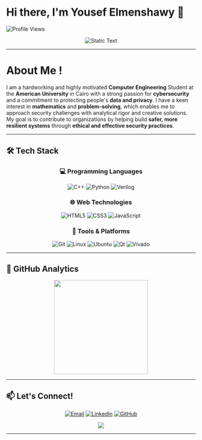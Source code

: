 # Hi there, I'm Yousef Elmenshawy 👋
![Profile Views](https://komarev.com/ghpvc/?username=YousefElmenshawy&color=blue&style=flat-square)

<div align="center">
  <img src="https://readme-typing-svg.herokuapp.com?font=Fira+Code&size=22&duration=1&pause=999999&color=58A6FF&center=true&vCenter=true&width=800&lines=Computer+Engineering+Student+%7C+Cyber+Security+Enthusiast" alt="Static Text" />
</div>

---

# About Me !

I am a hardworking and highly motivated **Computer Engineering** Student at the **American University** in Cairo with a strong passion for **cybersecurity** and a commitment to protecting people's **data and privacy**. I have a keen interest in **mathematics** and **problem-solving**, which enables me to approach security challenges with analytical rigor and creative solutions. My goal is to contribute to organizations by helping build **safer, more resilient systems** through **ethical and effective security practices**.

---

## 🛠️ Tech Stack

<div align="center">

### 💻 Programming Languages
![C++](https://img.shields.io/badge/C++-%2300599C.svg?style=for-the-badge&logo=c%2B%2B&logoColor=white)
![Python](https://img.shields.io/badge/Python-3670A0?style=for-the-badge&logo=python&logoColor=ffdd54)
![Verilog](https://img.shields.io/badge/Verilog-%23000000.svg?style=for-the-badge&logo=verilog&logoColor=white)

### 🌐 Web Technologies
![HTML5](https://img.shields.io/badge/HTML5-%23E34F26.svg?style=for-the-badge&logo=html5&logoColor=white)
![CSS3](https://img.shields.io/badge/CSS3-%231572B6.svg?style=for-the-badge&logo=css3&logoColor=white)
![JavaScript](https://img.shields.io/badge/JavaScript-%23323330.svg?style=for-the-badge&logo=javascript&logoColor=%23F7DF1E)

### 🔧 Tools & Platforms
![Git](https://img.shields.io/badge/Git-%23F05033.svg?style=for-the-badge&logo=git&logoColor=white)
![Linux](https://img.shields.io/badge/Linux-FCC624?style=for-the-badge&logo=linux&logoColor=black)
![Ubuntu](https://img.shields.io/badge/Ubuntu-E95420?style=for-the-badge&logo=ubuntu&logoColor=white)
![Qt](https://img.shields.io/badge/Qt-%23217346.svg?style=for-the-badge&logo=Qt&logoColor=white)
![Vivado](https://img.shields.io/badge/Xilinx%20Vivado-%23FF6600.svg?style=for-the-badge&logo=xilinx&logoColor=white)

</div>

---



## 🚀 GitHub Analytics

<div align="center">
  <img height="250em" src="https://github-readme-stats.vercel.app/api/top-langs/?username=YousefElmenshawy&layout=compact&langs_count=8&theme=tokyonight&hide_border=true"/>
</div>

---


## 📫 Let's Connect!

<div align="center">
  
[![Email](https://img.shields.io/badge/Email-D14836?style=for-the-badge&logo=gmail&logoColor=white)](mailto:yousefelmenshawi@aucegypt.edu)
[![LinkedIn](https://img.shields.io/badge/LinkedIn-0077B5?style=for-the-badge&logo=linkedin&logoColor=white)](http://linkedin.com/in/yousef-ibrahim-elmenshawy-18ab22336)
[![GitHub](https://img.shields.io/badge/GitHub-100000?style=for-the-badge&logo=github&logoColor=white)](https://github.com/YousefElmenshawy)

</div>


<div align="center">
  <img src="https://capsule-render.vercel.app/api?type=waving&color=gradient&height=100&section=footer&text=Thanks%20for%20visiting!&fontSize=16&fontAlignY=65&desc=Let's%20build%20something%20amazing%20together!&descAlignY=51&descAlign=center"/>
</div>

---
